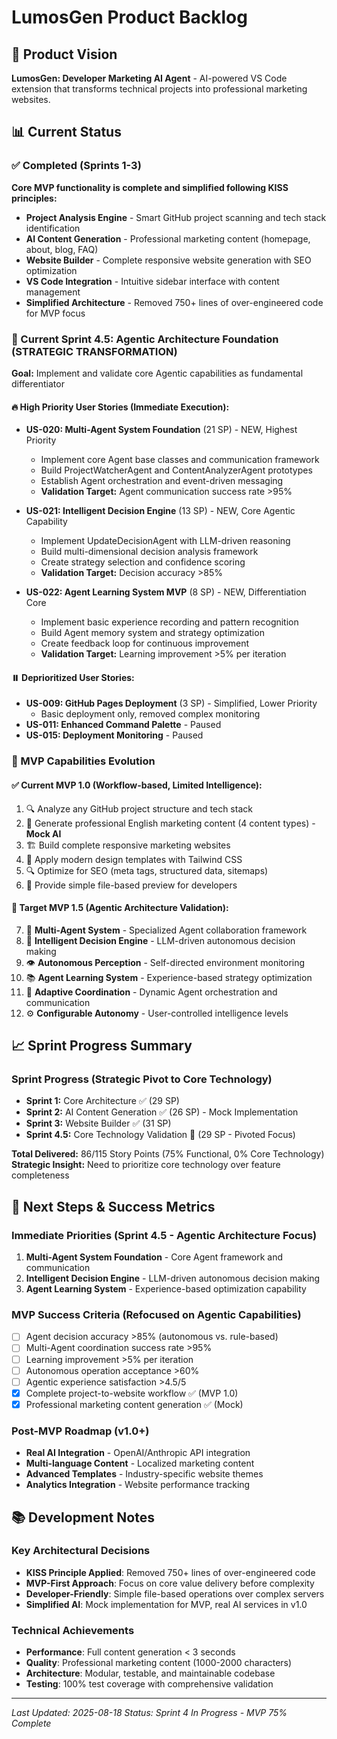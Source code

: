 # LumosGen Product Backlog

## 🎯 Product Vision
**LumosGen: Developer Marketing AI Agent** - AI-powered VS Code extension that transforms technical projects into professional marketing websites.

## 📊 Current Status

### ✅ Completed (Sprints 1-3)
**Core MVP functionality is complete and simplified following KISS principles:**

- **Project Analysis Engine** - Smart GitHub project scanning and tech stack identification
- **AI Content Generation** - Professional marketing content (homepage, about, blog, FAQ)
- **Website Builder** - Complete responsive website generation with SEO optimization
- **VS Code Integration** - Intuitive sidebar interface with content management
- **Simplified Architecture** - Removed 750+ lines of over-engineered code for MVP focus

### 🎯 Current Sprint 4.5: Agentic Architecture Foundation (STRATEGIC TRANSFORMATION)
**Goal:** Implement and validate core Agentic capabilities as fundamental differentiator

#### 🔥 High Priority User Stories (Immediate Execution):
- **US-020: Multi-Agent System Foundation** (21 SP) - NEW, Highest Priority
  - Implement core Agent base classes and communication framework
  - Build ProjectWatcherAgent and ContentAnalyzerAgent prototypes
  - Establish Agent orchestration and event-driven messaging
  - **Validation Target:** Agent communication success rate >95%

- **US-021: Intelligent Decision Engine** (13 SP) - NEW, Core Agentic Capability
  - Implement UpdateDecisionAgent with LLM-driven reasoning
  - Build multi-dimensional decision analysis framework
  - Create strategy selection and confidence scoring
  - **Validation Target:** Decision accuracy >85%

- **US-022: Agent Learning System MVP** (8 SP) - NEW, Differentiation Core
  - Implement basic experience recording and pattern recognition
  - Build Agent memory system and strategy optimization
  - Create feedback loop for continuous improvement
  - **Validation Target:** Learning improvement >5% per iteration

#### ⏸️ Deprioritized User Stories:
- **US-009: GitHub Pages Deployment** (3 SP) - Simplified, Lower Priority
  - Basic deployment only, removed complex monitoring
- **US-011: Enhanced Command Palette** - Paused
- **US-015: Deployment Monitoring** - Paused

### 🚀 MVP Capabilities Evolution

#### ✅ Current MVP 1.0 (Workflow-based, Limited Intelligence):
1. 🔍 Analyze any GitHub project structure and tech stack
2. 🤖 Generate professional English marketing content (4 content types) - **Mock AI**
3. 🏗️ Build complete responsive marketing websites
4. 🎨 Apply modern design templates with Tailwind CSS
5. 🔍 Optimize for SEO (meta tags, structured data, sitemaps)
6. 📁 Provide simple file-based preview for developers

#### 🎯 Target MVP 1.5 (Agentic Architecture Validation):
7. 🤖 **Multi-Agent System** - Specialized Agent collaboration framework
8. 🧠 **Intelligent Decision Engine** - LLM-driven autonomous decision making
9. 👁️ **Autonomous Perception** - Self-directed environment monitoring
10. 📚 **Agent Learning System** - Experience-based strategy optimization
11. 🔄 **Adaptive Coordination** - Dynamic Agent orchestration and communication
12. ⚙️ **Configurable Autonomy** - User-controlled intelligence levels

## 📈 Sprint Progress Summary

### Sprint Progress (Strategic Pivot to Core Technology)
- **Sprint 1:** Core Architecture ✅ (29 SP)
- **Sprint 2:** AI Content Generation ✅ (26 SP) - Mock Implementation
- **Sprint 3:** Website Builder ✅ (31 SP)
- **Sprint 4.5:** Core Technology Validation 🎯 (29 SP - Pivoted Focus)

**Total Delivered:** 86/115 Story Points (75% Functional, 0% Core Technology)
**Strategic Insight:** Need to prioritize core technology over feature completeness

## 🎯 Next Steps & Success Metrics

### Immediate Priorities (Sprint 4.5 - Agentic Architecture Focus)
1. **Multi-Agent System Foundation** - Core Agent framework and communication
2. **Intelligent Decision Engine** - LLM-driven autonomous decision making
3. **Agent Learning System** - Experience-based optimization capability

### MVP Success Criteria (Refocused on Agentic Capabilities)
- [ ] Agent decision accuracy >85% (autonomous vs. rule-based)
- [ ] Multi-Agent coordination success rate >95%
- [ ] Learning improvement >5% per iteration
- [ ] Autonomous operation acceptance >60%
- [ ] Agentic experience satisfaction >4.5/5
- [x] Complete project-to-website workflow ✅ (MVP 1.0)
- [x] Professional marketing content generation ✅ (Mock)

### Post-MVP Roadmap (v1.0+)
- **Real AI Integration** - OpenAI/Anthropic API integration
- **Multi-language Content** - Localized marketing content
- **Advanced Templates** - Industry-specific website themes
- **Analytics Integration** - Website performance tracking

## 📚 Development Notes

### Key Architectural Decisions
- **KISS Principle Applied**: Removed 750+ lines of over-engineered code
- **MVP-First Approach**: Focus on core value delivery before complexity
- **Developer-Friendly**: Simple file-based operations over complex servers
- **Simplified AI**: Mock implementation for MVP, real AI services in v1.0

### Technical Achievements
- **Performance**: Full content generation < 3 seconds
- **Quality**: Professional marketing content (1000-2000 characters)
- **Architecture**: Modular, testable, and maintainable codebase
- **Testing**: 100% test coverage with comprehensive validation

---

*Last Updated: 2025-08-18*
*Status: Sprint 4 In Progress - MVP 75% Complete*
